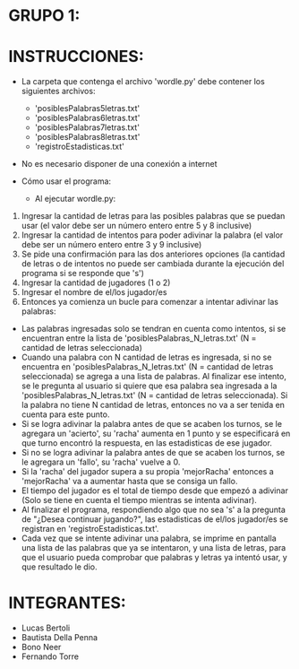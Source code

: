 # GRUPO 1:

# INSTRUCCIONES: 
* La carpeta que contenga el archivo 'wordle.py' debe contener los siguientes archivos:
  * 'posiblesPalabras5letras.txt'
  * 'posiblesPalabras6letras.txt'
  * 'posiblesPalabras7letras.txt'
  * 'posiblesPalabras8letras.txt'
  * 'registroEstadisticas.txt'

* No es necesario disponer de una conexión a internet

* Cómo usar el programa:
  * Al ejecutar wordle.py:
1. Ingresar la cantidad de letras para las posibles palabras que se puedan usar (el valor debe ser un número entero entre 5 y 8 inclusive)
2. Ingresar la cantidad de intentos para poder adivinar la palabra (el valor debe ser un número entero entre 3 y 9 inclusive)
3. Se pide una confirmación para las dos anteriores opciones (la cantidad de letras o de intentos no puede ser cambiada durante la ejecución del programa si se            responde que 's')
4. Ingresar la cantidad de jugadores (1 o 2)
5. Ingresar el nombre de el/los jugador/es
6. Entonces ya comienza un bucle para comenzar a intentar adivinar las palabras:
  * Las palabras ingresadas solo se tendran en cuenta como intentos, si se encuentran entre la lista de 'posiblesPalabras_N_letras.txt' (N = cantidad de letras                 seleccionada)
  * Cuando una palabra con N cantidad de letras es ingresada, si no se encuentra en 'posiblesPalabras_N_letras.txt' (N = cantidad de letras seleccionada) se agrega a         una lista de palabras. Al finalizar ese intento, se le pregunta al usuario si quiere que esa palabra sea ingresada a la 'posiblesPalabras_N_letras.txt' (N =             cantidad de letras seleccionada). Si la palabra no tiene N cantidad de letras, entonces no va a ser tenida en cuenta para este punto.
  * Si se logra adivinar la palabra antes de que se acaben los turnos, se le agregara un 'acierto', su 'racha' aumenta en 1 punto y se especificará en que turno             encontró la respuesta, en las estadisticas de ese jugador. 
  * Si no se logra adivinar la palabra antes de que se acaben los turnos, se le agregara un 'fallo', su 'racha' vuelve a 0.
  * Si la 'racha' del jugador supera a su propia 'mejorRacha' entonces a 'mejorRacha' va a aumentar hasta que se consiga un fallo.
  * El tiempo del jugador es el total de tiempo desde que empezó a adivinar (Solo se tiene en cuenta el tiempo mientras se intenta adivinar).
  * Al finalizar el programa, respondiendo algo que no sea 's' a la pregunta de "¿Desea continuar jugando?", las estadisticas de el/los jugador/es se registran en           'registroEstadisticas.txt'.
  * Cada vez que se intente adivinar una palabra, se imprime en pantalla una lista de las palabras que ya se intentaron, y una lista de letras, para que el usuario           pueda comprobar que palabras y letras ya intentó usar, y que resultado le dio.

# INTEGRANTES:
* Lucas Bertoli
* Bautista Della Penna
* Bono Neer
* Fernando Torre
